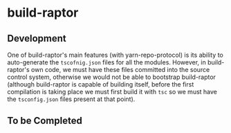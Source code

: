 # build-raptor

## Development

One of build-raptor's main features (with yarn-repo-protocol) is its ability to auto-generate the `tscofnig.json` files for all the modules. However, in build-raptor's own code, we must have these files committed into the source control system, otherwise we would not be able to bootstrap build-raptor (although build-raptor is capable of building itself, before the first compilation is taking place we must first build it with `tsc` so we must have the `tsconfig.json` files present at that point).

## To be Completed
